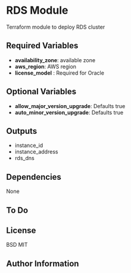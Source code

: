 RDS Module
==========

Terraform module to deploy RDS cluster

Required Variables
------------------

- **availability_zone**: available zone
- **aws_region**: AWS region
- **license_model** : Required for Oracle

Optional Variables
------------------

- **allow_major_version_upgrade**: Defaults true
- **auto_minor_version_upgrade**: Defaults true


Outputs
-------

- instance_id
- instance_address
- rds_dns

Dependencies
------------

None

To Do
-----

License
-------

BSD
MIT

Author Information
------------------
